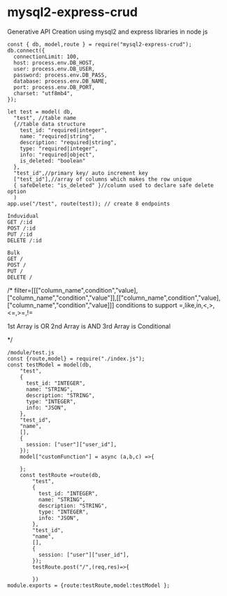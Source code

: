 # mysql2-express-crud

Generative API Creation using mysql2 and express libraries in node js

```
const { db, model,route } = require("mysql2-express-crud");
db.connect({
  connectionLimit: 100,
  host: process.env.DB_HOST,
  user: process.env.DB_USER,
  password: process.env.DB_PASS,
  database: process.env.DB_NAME,
  port: process.env.DB_PORT,
  charset: "utf8mb4",
});

let test = model( db,
  "test", //table name
  {//table data structure
    test_id: "required|integer",
    name: "required|string",
    description: "required|string",
    type: "required|integer",
    info: "required|object",
    is_deleted: "boolean"
  },
  "test_id",//primary key/ auto increment key
  ["test_id"],//array of columns which makes the row unique
  { safeDelete: "is_deleted" }//column used to declare safe delete option
  )
app.use("/test", route(test)); // create 8 endpoints

Induvidual
GET /:id
POST /:id
PUT /:id
DELETE /:id

Bulk
GET /
POST /
PUT /
DELETE /
```

/\*
filter=[[["column_name",condition","value],["column_name","condition","value"]],[["column_name",condition","value],["column_name","condition","value]]]
conditions to support
=,like,in,<,>,<=,>=,!=

1st Array is OR
2nd Array is AND
3rd Array is Conditional

\*/

```
/module/test.js
const {route,model} = require("./index.js");
const testModel = model(db,
    "test",
    {
      test_id: "INTEGER",
      name: "STRING",
      description: "STRING",
      type: "INTEGER",
      info: "JSON",
    },
    "test_id",
    "name",
    [],
    {
      session: ["user"]["user_id"],
    });
    model["customFunction"] = async (a,b,c) =>{

    };
    const testRoute =route(db,
        "test",
        {
          test_id: "INTEGER",
          name: "STRING",
          description: "STRING",
          type: "INTEGER",
          info: "JSON",
        },
        "test_id",
        "name",
        [],
        {
          session: ["user"]["user_id"],
        });
        testRoute.post("/",(req,res)=>{

        })
module.exports = {route:testRoute,model:testModel };
```
